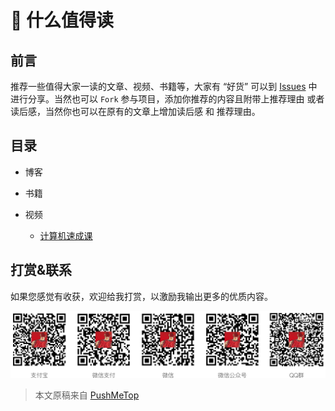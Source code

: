 # 💎 什么值得读 

## 前言

推荐一些值得大家一读的文章、视频、书籍等，大家有 “好货” 可以到 [Issues](https://github.com/pushmetop/reading-lists/issues) 中进行分享。当然也可以 `Fork` 参与项目，添加你推荐的内容且附带上推荐理由 或者 读后感，当然你也可以在原有的文章上增加读后感 和 推荐理由。

## 目录

* 博客

* 书籍

* 视频
    * [计算机速成课](/videos/crash-course-computer-science.md)

## 打赏&联系

如果您感觉有收获，欢迎给我打赏，以激励我输出更多的优质内容。

![打赏&联系](https://raw.githubusercontent.com/pushmetop/resource/master/donate/donate.png)

> 本文原稿来自 [PushMeTop](https://github.com/pushmetop/reading-lists)